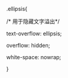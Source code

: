.ellipsis{

  /* 用于隐藏文字溢出*/

  text-overflow: ellipsis;

  overflow: hidden;

  white-space: nowrap;

}